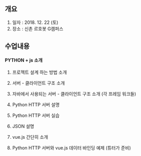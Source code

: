 ## 개요
1. 일자 : 2018. 12. 22 (토)
2. 장소 : 신촌 르호봇 G캠퍼스

## 수업내용
#### PYTHON + js 소개
1. 프로젝트 설계 하는 방법 소개

2. 서버 - 클라이언트 구조 소개

3. 자바에서 사용되는 서버 - 클라이언트 구조 소개 (각 프레임 워크들)

4. Python HTTP 서버 설명

5. Python HTTP 서버 실습

6. JSON 설명

7. vue.js 간단히 소개 

8. Python HTTP 서버와 vue.js 데이터 바인딩 예제 (튜터가 준비)

